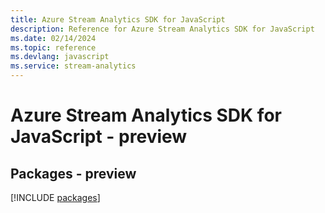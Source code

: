 ```yaml
---
title: Azure Stream Analytics SDK for JavaScript
description: Reference for Azure Stream Analytics SDK for JavaScript
ms.date: 02/14/2024
ms.topic: reference
ms.devlang: javascript
ms.service: stream-analytics
---
```

# Azure Stream Analytics SDK for JavaScript - preview
## Packages - preview
[!INCLUDE [packages](stream-analytics-index.md)]